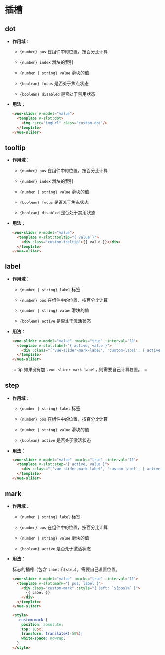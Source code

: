 # 插槽

## dot

- **作用域**：

  - `{number} pos` 在组件中的位置，按百分比计算

  - `{number} index` 滑块的索引

  - `{number | string} value` 滑块的值

  - `{boolean} focus` 是否处于焦点状态

  - `{boolean} disabled` 是否处于禁用状态

- **用法**：

  ```html
  <vue-slider v-model="value">
    <template v-slot:dot>
      <img :src="imgUrl" class="custom-dot"/>
    </template>
  </vue-slider>
  ```

## tooltip

- **作用域**：

  - `{number} pos` 在组件中的位置，按百分比计算

  - `{number} index` 滑块的索引

  - `{number | string} value` 滑块的值

  - `{boolean} focus` 是否处于焦点状态

  - `{boolean} disabled` 是否处于禁用状态

- **用法**：

  ```html
  <vue-slider v-model="value">
    <template v-slot:tooltip="{ value }">
      <div class="custom-tooltip">{{ value }}</div>
    </template>
  </vue-slider>
  ```

## label

- **作用域**：

  - `{number | string} label` 标签

  - `{number} pos` 在组件中的位置，按百分比计算

  - `{number | string} value` 滑块的值

  - `{boolean} active` 是否处于激活状态

- **用法**：

  ```html
  <vue-slider v-model="value" :marks="true" :interval="10">
    <template v-slot:label="{ active, value }">
      <div :class="['vue-slider-mark-label', 'custom-label', { active }]">{{ value }}</div>
    </template>
  </vue-slider>
  ```

  ::: tip
    如果没有加 `.vue-slider-mark-label`，则需要自己计算位置。
  :::

## step

- **作用域**：

  - `{number | string} label` 标签

  - `{number} pos` 在组件中的位置，按百分比计算

  - `{number | string} value` 滑块的值

  - `{boolean} active` 是否处于激活状态

- **用法**：

  ```html
  <vue-slider v-model="value" :marks="true" :interval="10">
    <template v-slot:step="{ active, value }">
      <div :class="['vue-slider-mark-label', 'custom-label', { active }]">{{ value }}</div>
    </template>
  </vue-slider>
  ```

## mark

- **作用域**：

  - `{number | string} label` 标签

  - `{number} pos` 在组件中的位置，按百分比计算

  - `{number | string} value` 滑块的值

  - `{boolean} active` 是否处于激活状态

- **用法**：

  标志的插槽（包含 `label` 和 `step`），需要自己设置位置。

  ```html
  <vue-slider v-model="value" :marks="true" :interval="10">
    <template v-slot:mark="{ pos, label }">
      <div class="custom-mark" :style="{ left: `${pos}%` }">
        {{ label }}
      </div>
    </template>
  </vue-slider>

  <style>
    .custom-mark {
      position: absolute;
      top: 10px;
      transform: translateX(-50%);
      white-space: nowrap;
    }
  </style>
  ```